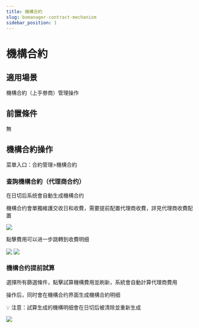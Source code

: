 ```yaml
---
title: 機構合約
slug: bomanager-contract-mechanism
sidebar_position: 1
---
```



# 機構合約

## 適用場景

機構合約（上手劵商）管理操作

## 前置條件

無

## 機構合約操作

菜單入口：合約管理&gt;機構合約

### **查詢機構合約（代理商合约）**

在日切后系统會自動生成機構合约

機構合约會單獨維護交收日和收費，需要提前配置代理商收費，詳見代理商收費配置

<img src="/assets/Et1KbMN9coNyd6x46YtcIbWsn4f.png" src-width="2908" src-height="1548" align="center"/>

點擊費用可以进一步跳轉到收費明细

<img src="/assets/Kzw5bLKXNoE0W0xLYxRcS9PznRd.png" src-width="2900" src-height="1540" align="center"/>

<img src="/assets/IjqibbcNloI04Fx8m2rcV3b2n3g.png" src-width="2246" src-height="474" align="center"/>

### 機構**合约提前試算**

選擇所有篩選條件，點擊試算機構費用並刷新，系統會自動計算代理商費用

操作后，同时會在機構合约界面生成機構合約明细

<div class="callout callout-bg-2 callout-border-2">
<p>💡 注意：試算生成的機構明细會在日切后被清除並重新生成</p>
</div>

<img src="/assets/Z8g8bUWymoccbNxqq4CcP0w7nrg.png" src-width="1280" src-height="482" align="center"/>

